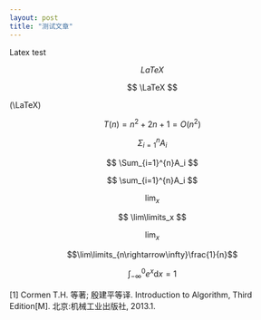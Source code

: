 ```yaml
---
layout: post
title: "测试文章"
---
```

Latex test

$$ LaTeX $$

$$ \LaTeX $$

\(\LaTeX\)

$$ T(n)=n^2+2n+1=O(n^2) $$

$$ \Sigma_{i=1}^{n}A_i $$

$$ \Sum_{i=1}^{n}A_i $$

$$ \sum_{i=1}^{n}A_i $$

$$ \lim_x $$

$$ \lim\limits_x $$

$$ \lim\nolimits_x $$

$$\lim\limits_{n\rightarrow\infty}\frac{1}{n}$$

$$ \int_{-\infty}^{0} e^x \mathrm{d}x = 1 $$

[1] Cormen T.H. 等著; 殷建平等译. Introduction to Algorithm, Third Edition[M]. 北京:机械工业出版社, 2013.1.
